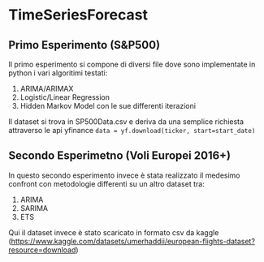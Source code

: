 # TimeSeriesForecast


## Primo Esperimento (S&P500)
Il primo esperimento si compone di diversi file dove sono implementate in python i vari algoritimi testati: 
1. ARIMA/ARIMAX
2. Logistic/Linear Regression
3. Hidden Markov Model con le sue differenti iterazioni

Il dataset si trova in SP500Data.csv e deriva da una semplice richiesta attraverso le api yfinance `data = yf.download(ticker, start=start_date)`

## Secondo Esperimetno (Voli Europei 2016+)
In questo secondo esperimento invece è stata realizzato il medesimo confront con metodologie differenti su un altro dataset tra:
1. ARIMA
2. SARIMA
3. ETS

Qui il dataset invece è stato scaricato in formato csv da kaggle (https://www.kaggle.com/datasets/umerhaddii/european-flights-dataset?resource=download)
